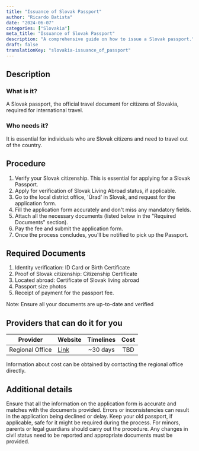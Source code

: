 ```yaml
---
title: "Issuance of Slovak Passport"
author: "Ricardo Batista"
date: "2024-06-07"
categories: ["Slovakia"]
meta_title: "Issuance of Slovak Passport"
description: "A comprehensive guide on how to issue a Slovak passport."
draft: false
translationKey: "slovakia-issuance_of_passport"
---
```


## Description
### What is it?
A Slovak passport, the official travel document for citizens of Slovakia, required for international travel.

### Who needs it?
It is essential for individuals who are Slovak citizens and need to travel out of the country.

## Procedure
1. Verify your Slovak citizenship. This is essential for applying for a Slovak Passport.
2. Apply for verification of Slovak Living Abroad status, if applicable.
3. Go to the local district office, 'Úrad' in Slovak, and request for the application form.
4. Fill the application form accurately and don't miss any mandatory fields. 
5. Attach all the necessary documents (listed below in the "Required Documents" section).
6. Pay the fee and submit the application form.
7. Once the process concludes, you'll be notified to pick up the Passport.

## Required Documents
1. Identity verification: ID Card or Birth Certificate
2. Proof of Slovak citizenship: Citizenship Certificate
3. Located abroad: Certificate of Slovak living abroad
4. Passport size photos
5. Receipt of payment for the passport fee.

Note: Ensure all your documents are up-to-date and verified

## Providers that can do it for you
| Provider        |     Website                                 |     Timelines      |       Cost       |
| --------------- | ---------------------------------- |  :-------------:  | :-------------: |
| Regional Office |  [Link](https://www.minv.sk/) |     ~30 days        |       TBD       |

Information about cost can be obtained by contacting the regional office directly.

## Additional details
Ensure that all the information on the application form is accurate and matches with the documents provided. Errors or inconsistencies can result in the application being declined or delay. Keep your old passport, if applicable, safe for it might be required during the process.
For minors, parents or legal guardians should carry out the procedure. Any changes in civil status need to be reported and appropriate documents must be provided.
